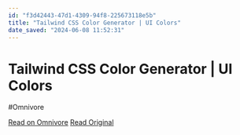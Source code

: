 ```yaml
---
id: "f3d42443-47d1-4309-94f8-225673118e5b"
title: "Tailwind CSS Color Generator | UI Colors"
date_saved: "2024-06-08 11:52:31"
---
```


# Tailwind CSS Color Generator | UI Colors
#Omnivore

[Read on Omnivore](https://omnivore.app/me/https-uicolors-app-create-18ff77a76f5)
[Read Original](https://uicolors.app/create)

